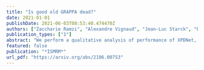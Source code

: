 ```yaml
---
title: "Is good old GRAPPA dead?"
date: 2021-01-01
publishDate: 2021-06-03T08:53:40.474470Z
authors: ["Zaccharie Ramzi", "Alexandre Vignaud", "Jean-Luc Starck", "Philippe Ciuciu"]
publication_types: ["1"]
abstract: "We perform a qualitative analysis of performance of XPDNet, a state-of-the-art deep learning approach for MRI reconstruction, compared to GRAPPA, a classical approach. We do this in multiple settings, in particular testing the robustness of the XPDNet to unseen settings, and show that the XPDNet can to some degree generalize well. 2 Main findings XPDNet, a state-of-the-art deep learning approach for MRI reconstruction, can generalize well when compared to GRAPPA on unseen settings."
featured: false
publication: "*ISMRM*"
url_pdf: "https://arxiv.org/abs/2106.00753"
---
```

